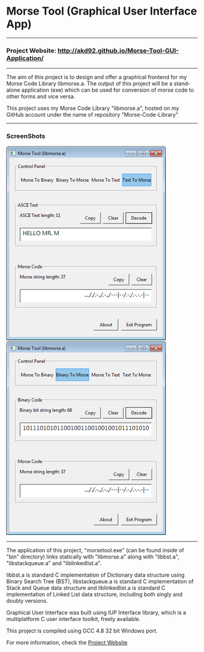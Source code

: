 
# Morse Tool (Graphical User Interface App)

***
### Project Website: http://akd92.github.io/Morse-Tool-GUI-Application/

***
The aim of this project is to design and offer a graphical frontend for my Morse Code Library libmorse.a. The output of this project will be a stand-alone application (exe) which can be used for conversion of morse code to other forms and vice versa.

This project uses my Morse Code Library "libmorse.a", hosted on my GitHub account under the name of repository "Morse-Code-Library"

***

### ScreenShots

<img src="https://github.com/AKD92/Morse-Tool-GUI-Application/raw/master/scrn_1.png">  <img src="https://github.com/AKD92/Morse-Tool-GUI-Application/raw/master/scrn_2.png">

***

The application of this project, "morsetool.exe" (can be found inside of "bin" directory) links statically with "libmorse.a" along with "libbst.a", "libstackqueue.a" and "liblinkedlist.a".

libbst.a is standard C implementation of Dictionary data structure using Binary Search Tree (BST), libstackqueue.a is standard C implementation of Stack and Queue data structure and liblinkedlist.a is standard C implementation of Linked List data structure, including both singly and doubly versions.

Graphical User Interface was built using IUP Interface library, which is a multiplatform C user interface toolkit, freely available.

This project is compiled using GCC 4.8 32 bit Windows port.

For more information, check the <a href = "http://akd92.github.io/Morse-Tool-GUI-Application/">Project Website</a>
